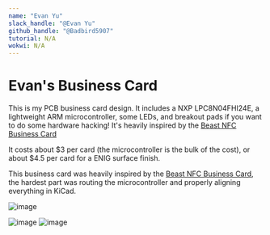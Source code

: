 ```yaml
---
name: "Evan Yu"
slack_handle: "@Evan Yu"
github_handle: "@Badbird5907"
tutorial: N/A
wokwi: N/A
---
```


# Evan's Business Card

<!-- Describe your board in 2-3 sentences. What are you making? What will it do? -->
This is my PCB business card design. It includes a NXP LPC8N04FHI24E, a lightweight ARM microcontroller, some LEDs, and breakout pads if you want to do some hardware hacking! It's heavily inspired by the [Beast NFC Business Card](https://beastdevices.com/?p=666)
<!-- How much is it going to cost? -->

It costs about $3 per card (the microcontroller is the bulk of the cost), or about $4.5 per card for a ENIG surface finish.

<!-- Tell us a little bit about your design process. What were some challenges? What helped? ***Totally optional*** -->
This business card was heavily inspired by the [Beast NFC Business Card](https://beastdevices.com/?p=666), the hardest part was routing the microcontroller and properly aligning everything in KiCad.

![image](https://github.com/user-attachments/assets/ce517609-986e-4153-aa26-bb9bc0aec715)

![image](https://github.com/user-attachments/assets/d530b34c-8995-4606-aa53-6e43c9d83154)
![image](https://github.com/user-attachments/assets/6dbc00db-1aab-4faf-b49b-9e8dd10abc86)
